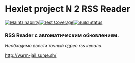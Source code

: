 # Hexlet project N 2 RSS Reader
[![Maintainability](https://api.codeclimate.com/v1/badges/64400baad8b5e8990917/maintainability)](https://codeclimate.com/github/koshkarik/project-lvl3-s218/maintainability)[![Test Coverage](https://api.codeclimate.com/v1/badges/64400baad8b5e8990917/test_coverage)](https://codeclimate.com/github/koshkarik/project-lvl3-s218/test_coverage)[![Build Status](https://travis-ci.org/koshkarik/project-lvl3-s218.svg?branch=master)](https://travis-ci.org/koshkarik/project-lvl3-s218)

### RSS Reader с автоматическим обновлением. 

*Необходимо ввести точный адрес rss канала.* 

http://warm-jail.surge.sh/
